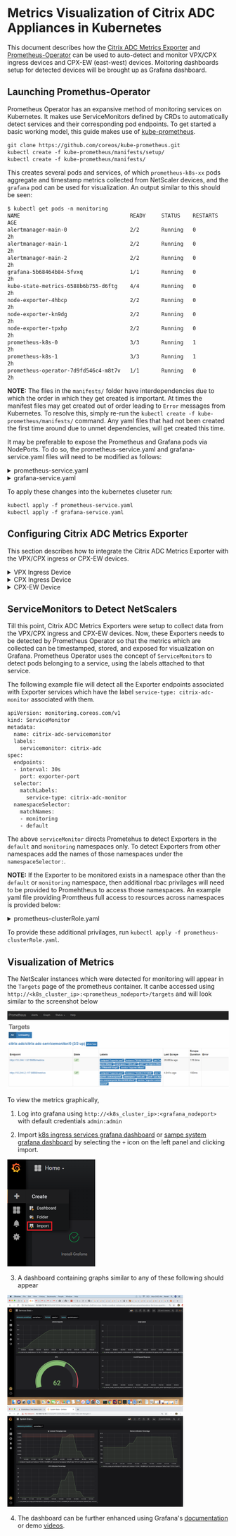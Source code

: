 Metrics Visualization of Citrix ADC Appliances in Kubernetes
===

This document describes how the [Citrix ADC Metrics Exporter](https://github.com/citrix/citrix-adc-metrics-exporter) and [Prometheus-Operator](https://github.com/coreos/prometheus-operator) can be used to auto-detect and monitor VPX/CPX ingress devices and CPX-EW (east-west) devices. Moitoring dashboards setup for detected devices will be brought up as Grafana dashboard.


Launching Promethus-Operator
---
Prometheus Operator has an expansive method of monitoring services on Kubernetes. It makes use ServiceMonitors defined by CRDs to automatically detect services and their corresponding pod endpoints. To get started a basic working model, this guide makes use of [kube-prometheus](https://github.com/coreos/prometheus-operator/tree/master/contrib/kube-prometheus).
```
git clone https://github.com/coreos/kube-prometheus.git
kubectl create -f kube-prometheus/manifests/setup/
kubectl create -f kube-prometheus/manifests/
```
This creates several pods and services, of which ```prometheus-k8s-xx``` pods aggregate and timestamp metrics collected from NetScaler devices, and the ```grafana``` pod can be used for visualization. An output similar to this should be seen:
```
$ kubectl get pods -n monitoring
NAME                                   READY     STATUS    RESTARTS   AGE
alertmanager-main-0                    2/2       Running   0          2h
alertmanager-main-1                    2/2       Running   0          2h
alertmanager-main-2                    2/2       Running   0          2h
grafana-5b68464b84-5fvxq               1/1       Running   0          2h
kube-state-metrics-6588b6b755-d6ftg    4/4       Running   0          2h
node-exporter-4hbcp                    2/2       Running   0          2h
node-exporter-kn9dg                    2/2       Running   0          2h
node-exporter-tpxhp                    2/2       Running   0          2h
prometheus-k8s-0                       3/3       Running   1          2h
prometheus-k8s-1                       3/3       Running   1          2h
prometheus-operator-7d9fd546c4-m8t7v   1/1       Running   0          2h
```

**NOTE:** The files in the ```manifests/``` folder have interdependencies due to which the order in which they get created is important. At times the manifest files may get created out of order leading to ```Error``` messages from Kubernetes. To resolve this, simply re-run the ```kubectl create -f kube-prometheus/manifests/``` command. Any yaml files that had not been created the first time around due to unmet dependencies, will get created this time.

It may be preferable to expose the Prometheus and Grafana pods via NodePorts. To do so, the prometheus-service.yaml and grafana-service.yaml files will need to be modified as follows:


<details>
<summary>prometheus-service.yaml</summary>
<br>

```
apiVersion: v1
kind: Service
metadata:
  labels:
    prometheus: k8s
  name: prometheus-k8s
  namespace: monitoring
spec:
  type: NodePort
  ports:
  - name: web
    port: 9090
    targetPort: web
  selector:
    app: prometheus
    prometheus: k8s
```

</details>


<details>
<summary>grafana-service.yaml</summary>
<br>

```
apiVersion: v1
kind: Service
metadata:
  name: grafana
  namespace: monitoring
spec:
  type: NodePort
  ports:
  - name: http
    port: 3000
    targetPort: http
  selector:
    app: grafana
```

</details>


To apply these changes into the kubernetes cluseter run:
```
kubectl apply -f prometheus-service.yaml
kubectl apply -f grafana-service.yaml
```

Configuring Citrix ADC Metrics Exporter
---
This section describes how to integrate the Citrix ADC Metrics Exporter with the VPX/CPX ingress or CPX-EW devices. 

<details>
<summary>VPX Ingress Device</summary>
<br>

To monitor an ingress VPX device, the citrix-adc-metrics-exporter will be run as a pod within the kubernetes cluster. The IP of the VPX ingress device will be provided as an argument to the exporter. 
To provide the login credentials to access ADC, create a secret and mount the volume at mountpath "/mnt/nslogin".
```
kubectl create secret generic nslogin --from-literal=username=<citrix-adc-user> --from-literal=password=<citrix-adc-password> -n <namespace>
```

An example yaml file to deploy such an exporter is given below:

```
apiVersion: v1
kind: Pod
metadata:
  name: exporter-vpx-ingress
  labels:
    app: exporter-vpx-ingress
spec:
  containers:
    - name: exporter
      image: "quay.io/citrix/citrix-adc-metrics-exporter:1.4.9"
      imagePullPolicy: Always
      args:
        - "--target-nsip=<IP_of_VPX>"
        - "--port=8888"
      volumeMounts:
      - name: nslogin
        mountPath: "/mnt/nslogin"
        readOnly: true
      securityContext:
        readOnlyRootFilesystem: true
  volumes:
  - name: nslogin
    secret:
      secretName: nslogin
---
apiVersion: v1
kind: Service
metadata:
  name: exporter-vpx-ingress
  labels:
    app: exporter-vpx-ingress
    service-type: citrix-adc-monitor
spec:
  type: NodePort
  ports:
    - name: exporter-port
      port: 8888
      targetPort: 8888
  selector:
    app: exporter-vpx-ingress
    
```
The IP and port of the VPX device needs to be filled in as the ```--target-nsip``` (Eg. ```--target-nsip=10.0.0.20```). 
</details>

<details>
<summary>CPX Ingress Device</summary>
<br>
  
To monitor a CPX ingress device, the exporter is added as a side-car.An example yaml file of a CPX ingress device with an exporter as a side car is given below;
```
---
apiVersion: apps/v1
kind: Deployment
metadata:
  name: cpx-ingress
  labels:
    name: cpx-ingress
    app: cpx-ingress
spec:
  selector:
    matchLabels:
      app: cpx-ingress
  replicas: 1
  template:
    metadata:
      name: cpx-ingress
      labels:
        app: cpx-ingress
      annotations: null
    spec:
      serviceAccountName: cpx
      containers:
        # Adding exporter as a side-car
        - name: cpx-ingress
          image: "quay.io/citrix/citrix-k8s-cpx-ingress:13.0-79.64"
          tty: true
          securityContext:
            privileged: true
          env:
          - name: "EULA"
            value: "yes"
          - name: "KUBERNETES_TASK_ID"
            value: ""
          - name: "METRICS_EXPORTER_PORT"
            value: "8888"
          imagePullPolicy: Always
          volumeMounts:
            - mountPath: /var/deviceinfo
              name: shared-data
            - mountPath: /cpx/conf/
              name: cpx-volume1
            - mountPath: /cpx/crash/
              name: cpx-volume2
        - name: exporter
          image: "quay.io/citrix/citrix-adc-metrics-exporter:1.4.9"
          imagePullPolicy: Always
          args:
            - "--target-nsip=127.0.0.1"
            - "--port=8888"
            - "--secure=no"
          env:
          - name: "NS_DEPLOYMENT_MODE"
            value: "SIDECAR"
          securityContext:
            privileged: true
          imagePullPolicy: IfNotPresent
          volumeMounts:
            - mountPath: /var/deviceinfo
              name: shared-data
      volumes:
      - name: shared-data
        emptyDir: {}
      - name: cpx-volume1
        emptyDir: {}
      - name: cpx-volume2
        emptyDir: {}
---
apiVersion: v1
kind: Service
metadata:
  name: exporter-cpx-ingress
  labels:
    app: exporter-cpx-ingress
    service-type: citrix-adc-monitor
spec:
  selector:
    app: cpx-ingress
  ports:
    - name: exporter-port
      port: 8888
      targetPort: 8888
```
Here, the exporter uses the ```127.0.0.1``` local IP to fetch metrics from the CPX.

</details>


<details>
<summary>CPX-EW Device</summary>
<br>

To monitor a CPX-EW (east-west) device, the exporter is added as a side-car. An example yaml file of a CPX-EW device with an exporter as a side car is given below;
```
apiVersion: apps/v1
kind: DaemonSet
metadata:
  name: cpx-ew
spec:
  template:
    metadata:
      name: cpx-ew
      labels:
        app: cpx-ew
      annotations:
        NETSCALER_AS_APP: "True"
    spec:
      serviceAccountName: cpx
      hostNetwork: true
      containers:
        - name: cpx
          image: "quay.io/citrix/citrix-k8s-cpx-ingress:13.0-79.64"
          securityContext: 
             privileged: true
          env:
          - name: "EULA"
            value: "yes"
          - name: "NS_NETMODE"
            value: "HOST"
          #- name: "kubernetes_url"
          #  value: "https://10..xx.xx:6443"
        # Add exporter as a sidecar
        - name: exporter
          image: "quay.io/citrix/citrix-adc-metrics-exporter:1.4.9"
          args:
            - "--target-nsip=192.168.0.2"
            - "--port=8888"
            - "--secure=no"
          volumeMounts:
          - name: nslogin
            mountPath: "/mnt/nslogin"
            readOnly: true
          securityContext:
            readOnlyRootFilesystem: true
      volumes:
      - name: nslogin
        secret:
          secretName: nslogin
---
apiVersion: v1
kind: Service
metadata:
  name: exporter-cpx-ew
  labels:
    app: exporter-cpx-ew
    service-type: citrix-adc-monitor
spec:
  selector:
    app: cpx-ew
  ports:
    - name: exporter-port
      port: 8888
      targetPort: 8888
```
Here, the exporter uses the ```192.168.0.2``` local IP to fetch metrics from the CPX.

</details>



ServiceMonitors to Detect NetScalers
---
Till this point, Citrix ADC Metrics Exporters were setup to collect data from the VPX/CPX ingress and CPX-EW devices. Now, these Exporters needs to be detected by Prometheus Operator so that the metrics which are collected can be timestamped, stored, and exposed for visualization on Grafana. Prometheus Operator uses the concept of ```ServiceMonitors``` to detect pods belonging to a service, using the labels attached to that service. 

The following example file will detect all the Exporter endpoints associated with Exporter services which have the label ```service-type: citrix-adc-monitor``` associated with them.

```
apiVersion: monitoring.coreos.com/v1
kind: ServiceMonitor
metadata:
  name: citrix-adc-servicemonitor
  labels:
    servicemonitor: citrix-adc
spec:
  endpoints:
  - interval: 30s
    port: exporter-port
  selector:
    matchLabels:
      service-type: citrix-adc-monitor
  namespaceSelector:
    matchNames:
    - monitoring
    - default
```

The above ```serviceMonitor``` directs Prometehus to detect Exporters in the ```default``` and ```monitoring``` namespaces only. To detect Exporters from other namespaces add the names of those namespaces under the ```namespaceSelector:```.

**NOTE:** If the Exporter to be monitored exists in a namespace other than the ```default``` or ```monitoring``` namespace, then additional rbac privilages will need to be provided to Promehtheus to access those namespaces. An example yaml file providing Promtheus full access to resources across namespaces is provided below:

<details>
<summary>prometheus-clusterRole.yaml</summary>
<br>

```
apiVersion: rbac.authorization.k8s.io/v1
kind: ClusterRole
metadata:
  name: prometheus-k8s
rules:
- apiGroups:
  - ""
  resources:
  - nodes/metrics
  - namespaces
  - services
  - endpoints
  - pods
  verbs: ["*"]
- nonResourceURLs:
  - /metrics
  verbs:  ["*"]
```

</details>


To provide these additional privilages, run ```kubectl apply -f prometheus-clusterRole.yaml```.

Visualization of Metrics
---
The NetScaler instances which were detected for monitoring will appear in the ```Targets``` page of the prometheus container. It canbe accessed using ```http://<k8s_cluster_ip>:<prometheus_nodeport>/targets``` and will look similar to the screenshot below


![image](./images/prometheus-targets.png)

To view the metrics graphically,
1. Log into grafana using ```http://<k8s_cluster_ip>:<grafana_nodeport>``` with default credentials ```admin:admin```

2. Import [k8s ingress services grafana dashboard](https://github.com/citrix/citrix-adc-metrics-exporter/blob/master/k8s_cic_ingress_service_stats.json) or [sampe system grafana dashboard](https://github.com/citrix/citrix-adc-metrics-exporter/blob/master/sample_system_stats.json) by selecting the ```+``` icon on the left panel and clicking import.

<img src="./images/grafana-import-json.png" width="200">

3. A dashboard containing graphs similar to any of these following should appear

<img src="images/k8s-service-stats-dashboard.png" width="400"> <img src="images/system-stats-dashboard.png" width="400">

4. The dashboard can be further enhanced using Grafana's [documentation](http://docs.grafana.org/) or demo [videos](https://www.youtube.com/watch?v=mgcJPREl3CU).

